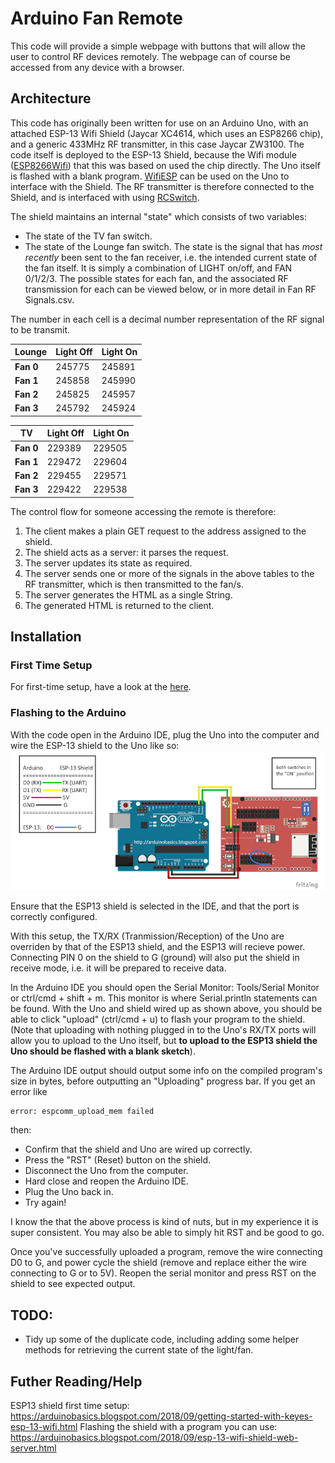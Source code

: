 # Arduino Fan Remote
This code will provide a simple webpage with buttons that will allow the user to control RF devices remotely. The webpage can of course be accessed from any device with a browser. 

## Architecture
This code has originally been written for use on an Arduino Uno, with an attached ESP-13 Wifi Shield (Jaycar XC4614, which uses an ESP8266 chip), and a generic 433MHz RF transmitter, in this case Jaycar ZW3100. The code itself is deployed to the ESP-13 Shield, because the Wifi module ([ESP8266Wifi](https://github.com/esp8266/Arduino)) that this was based on used the chip directly. The Uno itself is flashed with a blank program. [WifiESP](https://github.com/bportaluri/WiFiEsp) can be used on the Uno to interface with the Shield. The RF transmitter is therefore connected to the Shield, and is interfaced with using [RCSwitch](https://github.com/sui77/rc-switch). 

The shield maintains an internal "state" which consists of two variables:
  * The state of the TV fan switch.
  * The state of the Lounge fan switch.
The state is the signal that has *most recently* been sent to the fan receiver, i.e. the intended current state of the fan itself. It is simply a combination of LIGHT on/off, and FAN 0/1/2/3. The possible states for each fan, and the associated RF transmission for each can be viewed below, or in more detail in Fan RF Signals.csv. 

The number in each cell is a decimal number representation of the RF signal to be transmit.

| **Lounge**    | **Light Off** | **Light On** |
|---------------|---------------|--------------|
| **Fan 0**     | 245775        | 245891       |
| **Fan 1**     | 245858        | 245990       |
| **Fan 2**     | 245825        | 245957       |
| **Fan 3**     | 245792        | 245924       |

| **TV**    | **Light Off** | **Light On** |
|-----------|---------------|--------------|
| **Fan 0** | 229389        | 229505       |
| **Fan 1** | 229472        | 229604       |
| **Fan 2** | 229455        | 229571       |
| **Fan 3** | 229422        | 229538       |

The control flow for someone accessing the remote is therefore:
1. The client makes a plain GET request to the address assigned to the shield.
2. The shield acts as a server: it parses the request.
3. The server updates its state as required.
4. The server sends one or more of the signals in the above tables to the RF transmitter, which is then transmitted to the fan/s. 
5. The server generates the HTML as a single String.
6. The generated HTML is returned to the client.

## Installation
### First Time Setup
For first-time setup, have a look at the [here](docs/first_time_setup.md).

### Flashing to the Arduino
With the code open in the Arduino IDE, plug the Uno into the computer and wire the ESP-13 shield to the Uno like so:
![Uno to ESP wiring](docs/Arduino_to_ESP13_Shield_connections_bb.png)

Ensure that the ESP13 shield is selected in the IDE, and that the port is correctly configured.

With this setup, the TX/RX (Tranmission/Reception) of the Uno are overriden by that of the ESP13 shield, and the ESP13 will recieve power. Connecting PIN 0 on the shield to G (ground) will also put the shield in receive mode, i.e. it will be prepared to receive data.

In the Arduino IDE you should open the Serial Monitor: Tools/Serial Monitor or ctrl/cmd + shift + m. This monitor is where Serial.println statements can be found. With the Uno and shield wired up as shown above, you should be able to click "upload" (ctrl/cmd + u) to flash your program to the shield. (Note that uploading with nothing plugged in to the Uno's RX/TX ports will allow you to upload to the Uno itself, but **to upload to the ESP13 shield the Uno should be flashed with a blank sketch**).

The Arduino IDE output should output some info on the compiled program's size in bytes, before outputting an "Uploading" progress bar. If you get an error like 
```
error: espcomm_upload_mem failed
```
then:
  * Confirm that the shield and Uno are wired up correctly.
  * Press the "RST" (Reset) button on the shield.
  * Disconnect the Uno from the computer.
  * Hard close and reopen the Arduino IDE.
  * Plug the Uno back in.
  * Try again!

I know the that the above process is kind of nuts, but in my experience it is super consistent. You may also be able to simply hit RST and be good to go.

Once you've successfully uploaded a program, remove the wire connecting D0 to G, and power cycle the shield (remove and replace either the wire connecting to G or to 5V). Reopen the serial monitor and press RST on the shield to see expected output.

## TODO:
  * Tidy up some of the duplicate code, including adding some helper methods for retrieving the current state of the light/fan.

## Futher Reading/Help
ESP13 shield first time setup: https://arduinobasics.blogspot.com/2018/09/getting-started-with-keyes-esp-13-wifi.html
Flashing the shield with a program you can use: https://arduinobasics.blogspot.com/2018/09/esp-13-wifi-shield-web-server.html